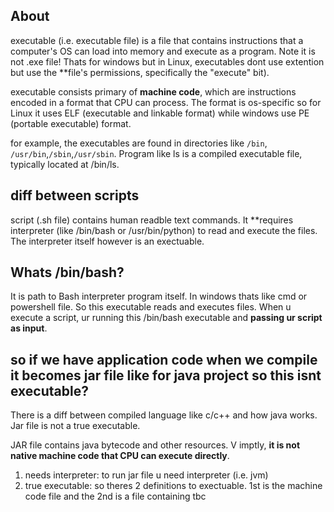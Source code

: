 ## About
executable (i.e. executable file) is a file that contains instructions that a computer's OS can load into memory and execute as a program. Note 
it is not .exe file! Thats for windows but in Linux, executables dont use extention but use the **file's permissions, specifically the "execute"
bit).

executable consists primary of **machine code**, which are instructions encoded in a format that CPU can process. The format is os-specific so for Linux it uses
ELF (executable and linkable format) while windows use PE (portable executable) format.

for example, the executables are found in directories like `/bin`, `/usr/bin`,`/sbin`,`/usr/sbin`. Program like ls is a compiled executable file, 
typically located at /bin/ls. 

## diff between scripts
script (.sh file) contains human readble text commands. It **requires interpreter (like /bin/bash or /usr/bin/python) to read and execute the files.
The interpreter itself however is an exectuable.

## Whats /bin/bash?
It is path to Bash interpreter program itself. In windows thats like cmd or powershell file. So this executable reads and executes files. When u 
execute a script, ur running this /bin/bash executable and **passing ur script as input**.

## so if we have application code when we compile it becomes jar file like for java project so this isnt executable?
There is a diff between compiled language like c/c++ and how java works. Jar file is not a true executable.

JAR file contains java bytecode and other resources. V imptly, **it is not native machine code that CPU can execute directly**. 

1) needs interpreter: to run jar file u need interpreter (i.e. jvm)
2) true executable: so theres 2 definitions to exectuable. 1st is the machine code file and the 2nd is a file containing tbc
